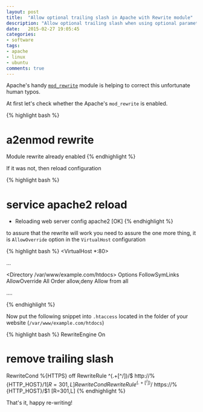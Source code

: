 ```yaml
---
layout: post
title:  "Allow optional trailing slash in Apache with Rewrite module"
description: "Allow optional trailing slash when using optional parameter in Apache using Rewrite module"
date:   2015-02-27 19:05:45
categories:
- software
tags:
- apache
- linux
- ubuntu
comments: true
---
```


Apache's handy [`mod_rewrite`](http://httpd.apache.org/docs/current/mod/mod_rewrite.html) module is helping to correct this unfortunate human typos.

At first let's check whether the Apache's `mod_rewrite` is enabled. 


{% highlight bash %}
# a2enmod rewrite
Module rewrite already enabled
{% endhighlight %}

If it was not, then reload configuration 

{% highlight bash %}
# service apache2 reload
 * Reloading web server config apache2                      [OK]
{% endhighlight %}


to assure that the rewrite will work you need to assure the one more thing, it is `AllowOverride` 
option in the `VirtualHost` configuration

{% highlight bash %}
<VirtualHost *:80>

...

<Directory /var/www/example.com/htdocs>
        Options FollowSymLinks
        AllowOverride All
        Order allow,deny
        Allow from all
</Directory>

....

</VirtualHost>
{% endhighlight %}


Now put the following snippet into `.htaccess` located in the folder of your website (`/var/www/example.com/htdocs`)

{% highlight bash %}
RewriteEngine On

# remove trailing slash
RewriteCond %{HTTPS} off
RewriteRule ^(.+[^/])/$ http://%{HTTP_HOST}/$1 [R=301,L]
RewriteCond %{HTTPS} on
RewriteRule ^(.+[^/])/$ https://%{HTTP_HOST}/$1 [R=301,L]
{% endhighlight %}


That's it, happy re-writing! 